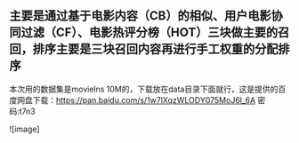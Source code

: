 ## 主要是通过基于电影内容（CB）的相似、用户电影协同过滤（CF）、电影热评分榜（HOT）三块做主要的召回，排序主要是三块召回内容再进行手工权重的分配排序

本次用的数据集是movielns 10M的，下载放在data目录下面就行，这是提供的百度网盘下载：https://pan.baidu.com/s/1w7lXqzWLODY075MoJ6l_6A  密码:t7n3

![image]
